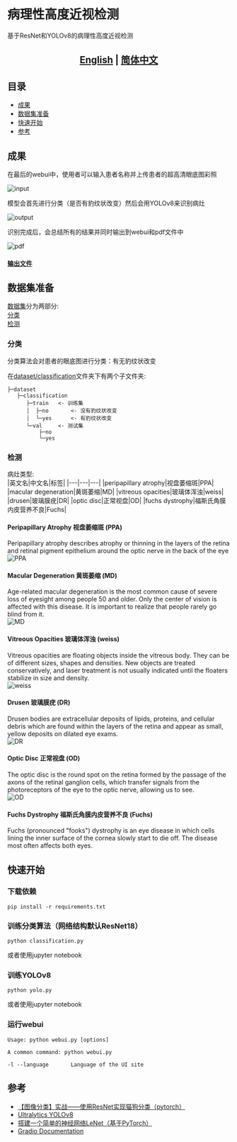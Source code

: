 # 病理性高度近视检测
基于ResNet和YOLOv8的病理性高度近视检测

## <div align="center"><b><a href="README.md">English</a> | <a href="README_ZH.md">简体中文</a></b></div>

## 目录
- [成果](#成果)  
- [数据集准备](#数据集准备)  
- [快速开始](#快速开始)  
- [参考](#参考)

## 成果
在最后的webui中，使用者可以输入患者名称并上传患者的超高清眼底图彩照  
  
![input](images/webui_input.png)  
  
模型会首先进行分类（是否有豹纹状改变）然后会用YOLOv8来识别病灶  
  
![output](images/webui_result.png)  
  
识别完成后，会总结所有的结果并同时输出到webui和pdf文件中  
  
![pdf](images/pdf_output.png)  
#### [输出文件](output/Jane_Doe_report.pdf)

## 数据集准备
[数据集](dataset)分为两部分:  
[分类](#分类)  
[检测](#检测)  

### 分类
分类算法会对患者的眼底图进行分类：有无豹纹状改变  

在[dataset/classification](dataset/classification)文件夹下有两个子文件夹:  
```
├─dataset
   ├─classification
      ├─train   <- 训练集
      │  ├─no       <- 没有豹纹状改变
      │  └─yes      <- 有豹纹状改变
      └─val     <- 测试集
          ├─no
          └─yes
```

### 检测
病灶类型:  
|英文名|中文名|标签|
|---|---|---|
|peripapillary atrophy|视盘萎缩斑|PPA|
|macular degeneration|黄斑萎缩|MD|
|vitreous opacities|玻璃体浑浊|weiss|
|drusen|玻璃膜疣|DR|
|optic disc|正常视盘|OD|
|fuchs dystrophy|福斯氏角膜内皮营养不良|Fuchs|  
  
#### Peripapillary Atrophy 视盘萎缩斑 (PPA)
Peripapillary atrophy describes atrophy or thinning in the layers of the retina and retinal pigment epithelium around the optic nerve in the back of the eye  
![PPA](images/PPA_example.png)  

#### Macular Degeneration 黄斑萎缩 (MD)  
Age-related macular degeneration is the most common cause of severe loss of eyesight among people 50 and older. Only the center of vision is affected with this disease. It is important to realize that people rarely go blind from it.  
![MD](images/MD_example.png)

#### Vitreous Opacities 玻璃体浑浊 (weiss)
Vitreous opacities are floating objects inside the vitreous body. They can be of different sizes, shapes and densities. New objects are treated conservatively, and laser treatment is not usually indicated until the floaters stabilize in size and density.  
![weiss](images/weiss_example.png)  

#### Drusen 玻璃膜疣 (DR)
Drusen bodies are extracellular deposits of lipids, proteins, and cellular debris which are found within the layers of the retina and appear as small, yellow deposits on dilated eye exams.  
![DR](images/drusen_example.jpg)  

#### Optic Disc 正常视盘 (OD)
The optic disc is the round spot on the retina formed by the passage of the axons of the retinal ganglion cells, which transfer signals from the photoreceptors of the eye to the optic nerve, allowing us to see.  
![OD](images/normal_example.png)  

#### Fuchs Dystrophy 福斯氏角膜内皮营养不良 (Fuchs)
Fuchs (pronounced "fooks") dystrophy is an eye disease in which cells lining the inner surface of the cornea slowly start to die off. The disease most often affects both eyes.  

## 快速开始
### 下载依赖
```shell
pip install -r requirements.txt
```
### 训练分类算法（网络结构默认ResNet18）
```shell
python classification.py 
```
或者使用jupyter notebook  

### 训练YOLOv8
```shell
python yolo.py
```
或者使用jupyter notebook  

### 运行webui
```shell
Usage: python webui.py [options]

A common command: python webui.py

-l --language       Language of the UI site
```

## 参考
* [【图像分类】实战——使用ResNet实现猫狗分类（pytorch）](https://juejin.cn/post/7012922120392933383)
* [Ultralytics YOLOv8](https://docs.ultralytics.com/modes/train/)
* [搭建一个简单的神经网络LeNet（基于PyTorch）](https://blog.csdn.net/ft_sunshine/article/details/91388812)
* [Gradio Documentation](https://www.gradio.app/docs)